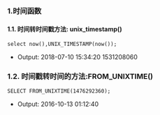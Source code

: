 ### 1.时间函数
#### 1.1. 时间转时间戳方法: unix_timestamp()
  ```
select now(),UNIX_TIMESTAMP(now());
  ```
  - Output: 2018-07-10 15:34:20	1531208060

### 1.2. 时间戳转时间的方法:FROM_UNIXTIME()
```
SELECT FROM_UNIXTIME(1476292360);
```
- Output: 2016-10-13 01:12:40
